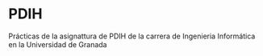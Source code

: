 # PDIH
Prácticas de la asignattura de PDIH de la carrera de Ingenieria Informática en la Universidad de Granada
